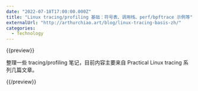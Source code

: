 ```yaml
---
date: "2022-07-18T17:00:00.000Z"
title: "Linux tracing/profiling 基础：符号表、调用栈、perf/bpftrace 示例等"
externalUrl: "http://arthurchiao.art/blog/linux-tracing-basis-zh/"
categories:
  - Technology
---
```


{{preview}}

整理一些 tracing/profiling 笔记，目前内容主要来自 Practical Linux tracing 系列几篇文章。

{{/preview}}
